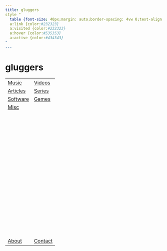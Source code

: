```yaml
---
title: gluggers
style "
  table {font-size: 40px;margin: auto;border-spacing: 4vw 0;text-align:center}
  a:link {color:#232323}
  a:visited {color:#232323}
  a:hover {color:#535353}
  a:active {color:#434343}
"
---
```


# gluggers

<table><tbody>
  <tr>
    <td><a href="/music">Music</a></td>
    <td><a href="/videos">Videos</a></td>
  </tr>
  <tr>
    <td><a href="/articles">Articles</a></td>
    <td><a href="/series">Series</a></td>
  </tr>
  <tr>
    <td><a href="/software">Software</a></td>
    <td><a href="/games">Games</a></td>
  </tr>
  <tr>
    <td><a href="/misc">Misc</a></td>
  </tr>
  <tr><td style="height:10vh"></td></tr>
  <tr>
    <td><a href="/about">About</a></td>
    <td><a href="/contact">Contact</a></td>
  </tr>
</tbody></table>
